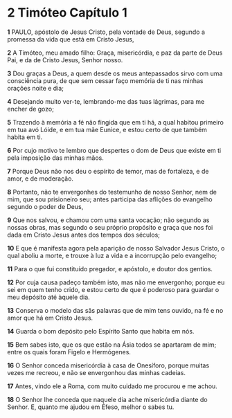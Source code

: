 # 2 Timóteo Capítulo 1

**1** 	PAULO, apóstolo de Jesus Cristo, pela vontade de Deus, segundo a promessa da vida que está em Cristo Jesus,

**2** 	A Timóteo, meu amado filho: Graça, misericórdia, e paz da parte de Deus Pai, e da de Cristo Jesus, Senhor nosso.

**3** 	Dou graças a Deus, a quem desde os meus antepassados sirvo com uma consciência pura, de que sem cessar faço memória de ti nas minhas orações noite e dia;

**4** 	Desejando muito ver-te, lembrando-me das tuas lágrimas, para me encher de gozo;

**5** 	Trazendo à memória a fé não fingida que em ti há, a qual habitou primeiro em tua avó Lóide, e em tua mãe Eunice, e estou certo de que também habita em ti.

**6** 	Por cujo motivo te lembro que despertes o dom de Deus que existe em ti pela imposição das minhas mãos.

**7** 	Porque Deus não nos deu o espírito de temor, mas de fortaleza, e de amor, e de moderação.

**8** 	Portanto, não te envergonhes do testemunho de nosso Senhor, nem de mim, que sou prisioneiro seu; antes participa das aflições do evangelho segundo o poder de Deus,

**9** 	Que nos salvou, e chamou com uma santa vocação; não segundo as nossas obras, mas segundo o seu próprio propósito e graça que nos foi dada em Cristo Jesus antes dos tempos dos séculos;

**10** 	E que é manifesta agora pela aparição de nosso Salvador Jesus Cristo, o qual aboliu a morte, e trouxe à luz a vida e a incorrupção pelo evangelho;

**11** 	Para o que fui constituído pregador, e apóstolo, e doutor dos gentios.

**12** 	Por cuja causa padeço também isto, mas não me envergonho; porque eu sei em quem tenho crido, e estou certo de que é poderoso para guardar o meu depósito até àquele dia.

**13** 	Conserva o modelo das sãs palavras que de mim tens ouvido, na fé e no amor que há em Cristo Jesus.

**14** 	Guarda o bom depósito pelo Espírito Santo que habita em nós.

**15** 	Bem sabes isto, que os que estão na Ásia todos se apartaram de mim; entre os quais foram Figelo e Hermógenes.

**16** 	O Senhor conceda misericórdia à casa de Onesíforo, porque muitas vezes me recreou, e não se envergonhou das minhas cadeias.

**17** 	Antes, vindo ele a Roma, com muito cuidado me procurou e me achou.

**18** 	O Senhor lhe conceda que naquele dia ache misericórdia diante do Senhor. E, quanto me ajudou em Éfeso, melhor o sabes tu.

